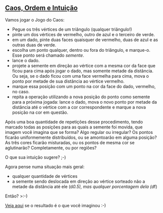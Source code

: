 ## [Caos, Ordem e Intuição](http://goo.gl/Hke2eo)

Vamos jogar o Jogo do Caos:

- Pegue os três vértices de um triângulo (qualquer triângulo!)
- pinte um dos vértices de vermelho, outro de azul e o terceiro de verde.
- em um dado, pinte duas faces quaisquer de vermelho, duas de azul e as outras duas de verde.
- escolha um ponto qualquer, dentro ou fora do triângulo, e marque-o. Esse ponto será chamado *semente*.
- lance o dado.
- projete a semente em direção ao vértice com a mesma cor da face que ficou para cima após jogar o dado, mas somente metade da distância. Ou seja, se o dado ficou com uma face vermelha para cima, mova o ponto por metade de sua distância ao vértice vermelho.
- marque essa posição com um ponto na cor da face do dado, vermelho, no caso.
- repita a operação utilizando a nova posição do ponto como semente para a próxima jogada: lance o dado, mova o novo ponto por metade da distância até o vértice com a cor correspondente e marque a nova posição na cor em questão.

Após uma boa quantidade de repetições desse procedimento, tendo marcado todas as posições para as quais a semente foi movida, que imagem você imagina que se forma?
Algo regular ou irregular?
Os pontos ficarão uniformemente distribuídos, ou se amontoarão em alguma posição?
As três cores ficarão misturadas, ou os pontos de mesma cor se aglutinarão? Completamente, ou por regiões?

O que sua intuição sugere? ;-)

Agora pense numa situação mais geral:

- qualquer quantidade de vértices
- a semente sendo deslocada em direção ao vértice sorteado não a metade da distância até ele (d*0.5), mas qualquer porcentagem dela (d*f)

Então? >:-)

[Veja aqui](http://goo.gl/Hke2eo) se o resultado é o que você imaginou :-)
